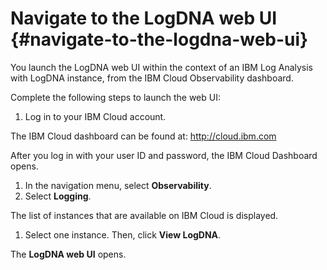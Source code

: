 # Navigate to the LogDNA web UI {#navigate-to-the-logdna-web-ui}

You launch the LogDNA web UI within the context of an IBM Log Analysis with LogDNA instance, from the IBM Cloud Observability dashboard.

Complete the following steps to launch the web UI:

1.  Log in to your IBM Cloud account.

The IBM Cloud dashboard can be found at: [http://cloud.ibm.com ](http://cloud.ibm.com/)

After you log in with your user ID and password, the IBM Cloud Dashboard opens.

1.  In the navigation menu, select **Observability**.
2.  Select **Logging**.

The list of instances that are available on IBM Cloud is displayed.

1.  Select one instance. Then, click **View LogDNA**.

The **LogDNA web UI** opens.